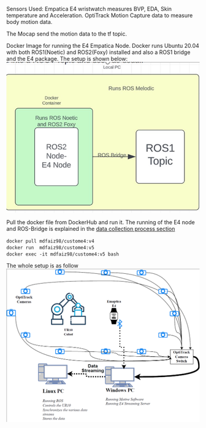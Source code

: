 Sensors Used:
Empatica E4 wristwatch measures BVP, EDA, Skin temperature and Acceleration.
OptiTrack Motion Capture data to measure body motion data.

The Mocap send the motion data to the tf topic. 


Docker Image for running the E4 Empatica Node. Docker runs Ubuntu 20.04 with both ROS1(Noetic) and ROS2(Foxy) installed and also a ROS1 bridge and the E4 package. 
The setup is shown below:
![Schematic of the E4 Node](./e4%20node%20setup.png)

Pull the docker file from DockerHub and run it. The running of the E4 node and ROS-Bridge is explained in the [data collection process section]()

`docker pull mdfaiz98/custome4:v4`  
`docker run  mdfaiz98/custome4:v5`  
`docker exec -it mdfaiz98/custome4:v5 bash`

The whole setup is as follow 
![Data Acquisition Setup](./Screenshot_1.png)